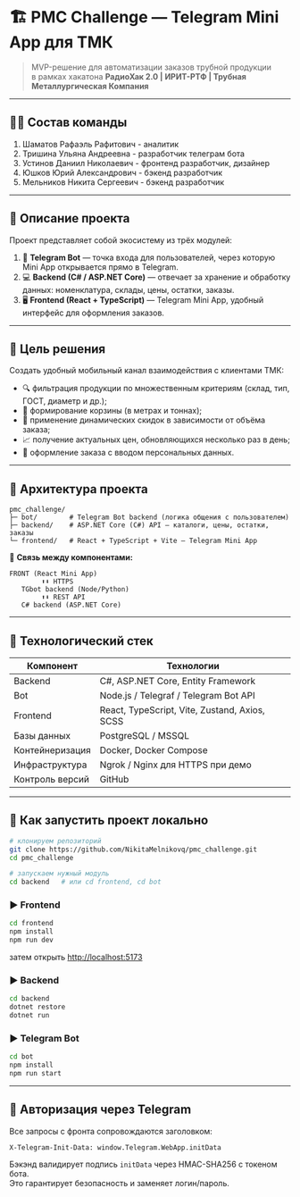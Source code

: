 # 🏗️ PMC Challenge — Telegram Mini App для ТМК

> MVP-решение для автоматизации заказов трубной продукции  
> в рамках хакатона **РадиоХак 2.0 | ИРИТ-РТФ | Трубная Металлургическая Компания**

---

## 🧑‍💻 Состав команды

1. Шаматов Рафаэль Рафитович - аналитик
2. Тришина Ульяна Андреевна - разработчик телеграм бота
3. Устинов Даниил Николаевич - фронтенд разработчик, дизайнер
4. Юшков Юрий Александрович - бэкенд разработчик
5. Мельников Никита Сергеевич - бэкенд разработчик

---

## 📘 Описание проекта

Проект представляет собой экосистему из трёх модулей:
1. 🤖 **Telegram Bot** — точка входа для пользователей, через которую Mini App открывается прямо в Telegram.  
2. 💻 **Backend (C# / ASP.NET Core)** — отвечает за хранение и обработку данных: номенклатура, склады, цены, остатки, заказы.  
3. 🖥️ **Frontend (React + TypeScript)** — Telegram Mini App, удобный интерфейс для оформления заказов.

---

## 🎯 Цель решения

Создать удобный мобильный канал взаимодействия с клиентами ТМК:
- 🔍 фильтрация продукции по множественным критериям (склад, тип, ГОСТ, диаметр и др.);
- 🧺 формирование корзины (в метрах и тоннах);
- 💸 применение динамических скидок в зависимости от объёма заказа;
- 📈 получение актуальных цен, обновляющихся несколько раз в день;
- 🧾 оформление заказа с вводом персональных данных.

---

## 🧩 Архитектура проекта

```
pmc_challenge/
├─ bot/        # Telegram Bot backend (логика общения с пользователем)
├─ backend/    # ASP.NET Core (C#) API — каталоги, цены, остатки, заказы
└─ frontend/   # React + TypeScript + Vite — Telegram Mini App
```

📡 **Связь между компонентами:**

```
FRONT (React Mini App)
        ⬆️⬇️ HTTPS
   TGbot backend (Node/Python)
        ⬆️⬇️ REST API
   C# backend (ASP.NET Core)
```

---

## 🧰 Технологический стек

| Компонент | Технологии |
|------------|-------------|
| Backend | C#, ASP.NET Core, Entity Framework |
| Bot | Node.js / Telegraf / Telegram Bot API |
| Frontend | React, TypeScript, Vite, Zustand, Axios, SCSS |
| Базы данных | PostgreSQL / MSSQL |
| Контейнеризация | Docker, Docker Compose |
| Инфраструктура | Ngrok / Nginx для HTTPS при демо |
| Контроль версий | GitHub |

---

## 🚀 Как запустить проект локально

```bash
# клонируем репозиторий
git clone https://github.com/NikitaMelnikovq/pmc_challenge.git
cd pmc_challenge

# запускаем нужный модуль
cd backend   # или cd frontend, cd bot
```

### ▶️ Frontend

```bash
cd frontend
npm install
npm run dev
```
затем открыть [http://localhost:5173](http://localhost:5173)

### ▶️ Backend

```bash
cd backend
dotnet restore
dotnet run
```

### ▶️ Telegram Bot

```bash
cd bot
npm install
npm run start
```

---

## 🔐 Авторизация через Telegram

Все запросы с фронта сопровождаются заголовком:

```
X-Telegram-Init-Data: window.Telegram.WebApp.initData
```

Бэкэнд валидирует подпись `initData` через HMAC-SHA256 с токеном бота.  
Это гарантирует безопасность и заменяет логин/пароль.
